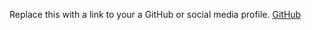 Replace this with a link to your a GitHub or social media profile.
[GitHub](http://reshma097/markdown-portfolio)
